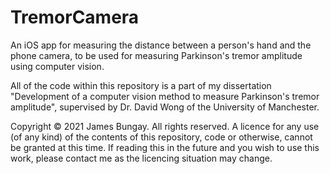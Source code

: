 # TremorCamera
An iOS app for measuring the distance between a person's hand and the phone camera, to be used for measuring Parkinson's tremor amplitude using computer vision.

All of the code within this repository is a part of my dissertation "Development of a computer vision method to measure Parkinson's tremor amplitude", supervised by Dr. David Wong of the University of Manchester.

Copyright © 2021 James Bungay. All rights reserved.
A licence for any use (of any kind) of the contents of this repository, code or otherwise, cannot be granted at this time. If reading this in the future and you wish to use this work, please contact me as the licencing situation may change.
